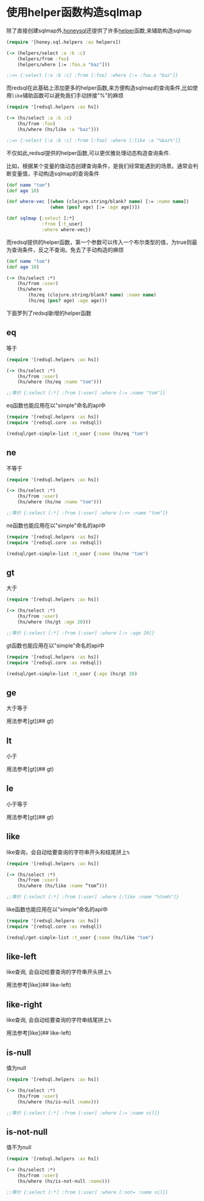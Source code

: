 # 使用helper函数构造sqlmap

除了直接创建sqlmap外,[honeysql](https://github.com/seancorfield/honeysql)还提供了许多[helper](https://cljdoc.org/d/com.github.seancorfield/honeysql/2.2.891/api/honey.sql.helpers)函数,来辅助构造sqlmap

```clojure
(require '[honey.sql.helpers :as helpers])

(-> (helpers/select :a :b :c)
    (helpers/from :foo)
    (helpers/where [:= :foo.a "baz"]))

;;=> {:select [:a :b :c] :from [:foo] :where [:= :foo.a "baz"]}
```

而redsql在此基础上添加更多的helper函数,来方便构造sqlmap的查询条件,比如使用`like`辅助函数可以避免我们手动拼接"%"的麻烦

```clojure
(require '[redsql.helpers :as hs])

(-> (hs/select :a :b :c)
    (hs/from :foo)
    (hs/where (hs/like :a "baz")))

;;=> {:select [:a :b :c] :from [:foo] :where [:like :a "%baz%"]}
```

不仅如此,redsql提供的helper函数,可以更优雅处理动态构造查询条件.

比如，根据某个变量的值动态创建查询条件，是我们经常能遇到的场景。通常会判断变量值，手动构造sqlmap的查询条件

```clojure
(def name "tom")
(def age 10)

(def where-vec [(when (clojure.string/blank? name) [:= :name name])
                (when (pos? age) [:= :age age])])

(def sqlmap {:select [:*]
             :from [:t_user]
             :where where-vec})

```

而redsql提供的helper函数，第一个参数可以传入一个布尔类型的值，为true则最为查询条件，反之不查询。免去了手动构造的麻烦

```clojure
(def name "tom")
(def age 10)

(-> (hs/select :*)
    (hs/from :user)
    (hs/where
        (hs/eq (clojure.string/blank? name) :name name)
        (hs/eq (pos? age) :age age)))
```

下面罗列了redsql新增的helper函数

## eq

等于

```clojure
(require '[redsql.helpers :as hs])

(-> (hs/select :*)
    (hs/from :user)
    (hs/where (hs/eq :name "tom")))

;;等价 {:select [:*] :from [:user] :where [:= :name "tom"]}
```

eq函数也能应用在以"simple"命名的api中

```clojure
(require '[redsql.helpers :as hs])
(require '[redsql.core :as redsql])

(redsql/get-simple-list :t_user {:name (hs/eq "tom")
```

## ne

不等于

```clojure
(require '[redsql.helpers :as hs])

(-> (hs/select :*)
    (hs/from :user)
    (hs/where (hs/ne :name "tom")))

;;等价 {:select [:*] :from [:user] :where [:<> :name "tom"]}
```

ne函数也能应用在以"simple"命名的api中

```clojure
(require '[redsql.helpers :as hs])
(require '[redsql.core :as redsql])

(redsql/get-simple-list :t_user {:name (hs/ne "tom")
```

## gt

大于

```clojure
(require '[redsql.helpers :as hs])

(-> (hs/select :*)
    (hs/from :user)
    (hs/where (hs/gt :age 20)))

;;等价 {:select [:*] :from [:user] :where [:> :age 20]}
```

gt函数也能应用在以"simple"命名的api中

```clojure
(require '[redsql.helpers :as hs])
(require '[redsql.core :as redsql])

(redsql/get-simple-list :t_user {:age (hs/gt 20)
```

## ge

大于等于

用法参考[gt](## gt)

## lt

小于

用法参考[gt](## gt)

## le

小于等于

用法参考[gt](## gt)

## like

like查询，会自动给要查询的字符串开头和结尾拼上`%`

```clojure
(require '[redsql.helpers :as hs])

(-> (hs/select :*)
    (hs/from :user)
    (hs/where (hs/like :name “tom”)))

;;等价 {:select [:*] :from [:user] :where [:like :name "%tom%"]}
```

like函数也能应用在以"simple"命名的api中

```clojure
(require '[redsql.helpers :as hs])
(require '[redsql.core :as redsql])

(redsql/get-simple-list :t_user {:name (hs/like "tom")
```

## like-left
like查询, 会自动给要查询的字符串开头拼上`%`

用法参考[like](## like-left)

## like-right
like查询, 会自动给要查询的字符串结尾拼上`%`

用法参考[like](## like-left)

## is-null

值为null

```clojure
(require '[redsql.helpers :as hs])

(-> (hs/select :*)
    (hs/from :user)
    (hs/where (hs/is-null :name)))

;;等价 {:select [:*] :from [:user] :where [:= :name nil]}
```

## is-not-null

值不为null

```clojure
(require '[redsql.helpers :as hs])

(-> (hs/select :*)
    (hs/from :user)
    (hs/where (hs/is-not-null :name)))

;;等价 {:select [:*] :from [:user] :where [:not= :name nil]}
```
